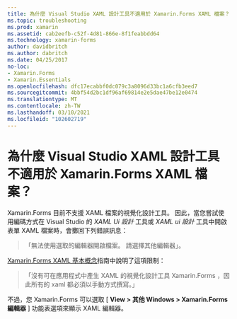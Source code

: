 ```yaml
---
title: 為什麼 Visual Studio XAML 設計工具不適用於 Xamarin.Forms XAML 檔案？
ms.topic: troubleshooting
ms.prod: xamarin
ms.assetid: cab2eefb-c52f-4d81-866e-8f1feabbdd64
ms.technology: xamarin-forms
author: davidbritch
ms.author: dabritch
ms.date: 04/25/2017
no-loc:
- Xamarin.Forms
- Xamarin.Essentials
ms.openlocfilehash: dfc17ecabbf0dc079c3a8096d33bc1a6cfb3eed7
ms.sourcegitcommit: 4bbf54d2bc1df96af69814e2e5dae47be12e0474
ms.translationtype: MT
ms.contentlocale: zh-TW
ms.lasthandoff: 03/10/2021
ms.locfileid: "102602719"
---
```

# <a name="why-doesnt-the-visual-studio-xaml-designer-work-for-xamarinforms-xaml-files"></a>為什麼 Visual Studio XAML 設計工具不適用於 Xamarin.Forms XAML 檔案？

Xamarin.Forms 目前不支援 XAML 檔案的視覺化設計工具。 因此，當您嘗試使用編碼方式在 Visual Studio 的 *XAML Ui 設計* 工具或 *XAML ui 設計* 工具中開啟表單 XAML 檔案時，會擲回下列錯誤訊息：

> 「無法使用選取的編輯器開啟檔案。 請選擇其他編輯器」。

[ Xamarin.Forms XAML 基本概念](~/xamarin-forms/xaml/xaml-basics/index.md)指南中說明了這項限制：

> 「沒有可在應用程式中產生 XAML 的視覺化設計工具 Xamarin.Forms ，因此所有的 xaml 都必須以手動方式撰寫。」

不過，您 Xamarin.Forms 可以選取 [ **View > 其他 Windows > Xamarin.Forms 編輯器** ] 功能表選項來顯示 XAML 編輯器。
